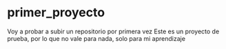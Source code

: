 # primer_proyecto
Voy a probar a subir un repositorio por primera vez
Este es un proyecto de prueba, por lo que no vale para nada, solo para mi aprendizaje
